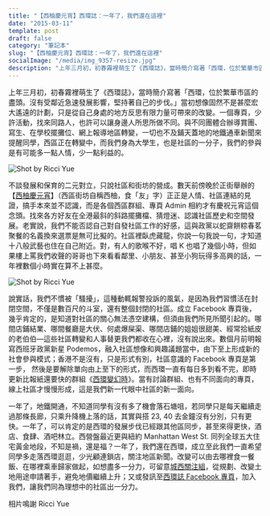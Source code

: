 ```yaml
---
title: "【西柚慶元宵】西環誌：一年了，我們還在這裡"
date: "2015-03-11"
template: post
draft: false
category: "筆記本"
slug: "【西柚慶元宵】西環誌：一年了，我們還在這裡"
socialImage: "/media/img_9357-resize.jpg"
description: "上年三月初，初春霧裡萌生了《西環誌》，當時簡介寫著「西環，位於繁華市區的盡頭。沒有受鄰近急速發展影響，堅持著自己的步伐。」當初想像固然不是甚麼宏大遙遠的計劃，只是從自己身處的地方反思有限力量可帶來的改變。一個專頁，少許活動，找來同路人，也許可以讓身邊人所思所做不同。"
---
```


上年三月初，初春霧裡萌生了《西環誌》，當時簡介寫著「西環，位於繁華市區的盡頭。沒有受鄰近急速發展影響，堅持著自己的步伐。」當初想像固然不是甚麼宏大遙遠的計劃，只是從自己身處的地方反思有限力量可帶來的改變。一個專頁，少許活動，找來同路人，也許可以讓身邊人所思所做不同。與不同團體合辦導賞團、寫生、在學校擺攤位、網上報導地區轉變，一切也不及鋪天蓋地的地鐵通車新聞來提醒同學，西區正在轉變中，而我們身為大學生，也是社區的一分子，我們的參與是有可能多一點人情，少一點利益的。

![Shot by Ricci Yue](/media/img_9357-resize.jpg)

不談發展和保育的二元對立，只說社區和街坊的營成。數天前傍晚於正街舉辦的【[西柚慶元宵](https://www.facebook.com/saiwanrecord/posts/764492010306851)】（西區街坊自稱西柚，食「友」字）正正是人情、社區連結的見證，搞手本來並不認識，而是各個西區群組、專頁 Admin 相約才有慶祝元宵這個念頭。找來各方好友在全港最斜的斜路擺攤檔、猜燈迷、認識社區歷史和空間發展。老實說，我們不能否認自己對自發社區工作的好感，這與政黨以蛇齋餅粽春茗聚餐的名義換來選票是無可比擬的。社區裡臥虎藏龍，你說一句我說一句，才知道十八般武藝也住在自己附近。對，有人的歌喉不好，唱 K 也唱了幾個小時，但如果樓上罵我們收聲的哥哥也下來看看鄰里、小朋友、甚至小狗玩得多高興的話，一年裡數個小時實在算不上甚麼。

![Shot by Ricci Yue](/media/img_9314-resize.jpg)

說實話，我們不慣被「騷擾」，這種動輒報警投訴的風氣，是因為我們習慣活在封閉空間，不僅是數百尺的斗室，還有整個封閉的社區。成立 Facebook 專頁後，幾乎肯定的，是知道對社區的關心無法憑空建構，但須由我們所見所聞引起的。哪間店鋪結業、哪間餐廳是大伏、何處爆屎渠、哪間店鋪的姐姐很甜美、經常拾紙皮的老伯伯—這些社區轉變和人事替更我們都收在心裡，沒有說出來。數個月前明報寫西班牙政黨新星 Podemos，融入社區想像和興趣議題當中，由下至上形成新的社會參與模式；香港不是沒有，只是形式有別，社區意識的 Facebook 專頁是第一步， 然後是要解除單向由上至下的形式，而西環一直有每日多到看不完，即時更新比報紙還要快的群組《[西環變幻時](https://www.facebook.com/groups/westerndistrict/?ref=bookmarks)》。當有討論群組、也有不同面向的專頁，線上社區才慢慢形成，這是我們新一代眼中社區的新一面向。

一年了，地鐵開通，不知道同學有沒有多了機會落石塘咀，若同學只是每天繼續走過那條長廊，只乘升降機上落的話，其實與搭 23, 40 去金鐘沒有分別，只有更快。一年了，可以肯定的是西環的發展步伐已經跟其他區同步，甚至來得更快，酒店、食肆、酒吧林立。西營盤最近更與紐約 Manhattan West St. 同列全球五大住宅黃金地段，不知是禍，還是福？一年了，我們還在西環，成立至此我們一直希望同學多走落西環逛逛，少光顧連鎖店，關注地區新聞。改變可以由去哪裡食一餐飯、在哪裡乘車歸家做起，如想盡多一分力，可留意[城西關注組](https://www.facebook.com/saiwanconcern?ref=br_tf)，從規劃、改變土地用途申請著手，避免地價繼續上升；又或發訊至[西環誌 Facebook 專頁](https://www.facebook.com/saiwanrecord)，加入我們，讓我們同為理想中的社區出一分力。

相片鳴謝 Ricci Yue
